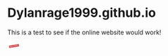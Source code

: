 # Dylanrage1999.github.io

This is a test to see if the online website would work!

<img loading="lazy" width="30px" src="./images/Work-In-Progress-Stamp-Vector-Illustrati-Graphics-11432530-1.jpg"/>